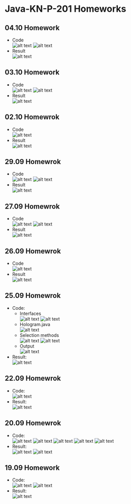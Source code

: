 # Java-KN-P-201 Homeworks
## 04.10 Homework
* Code <br>
  ![alt text](https://github.com/dsgnrr/Java-KN-P-201/blob/master/Homework/hw10/code1.png)
  ![alt text](https://github.com/dsgnrr/Java-KN-P-201/blob/master/Homework/hw10/code2.png)
* Result <br>
  ![alt text](https://github.com/dsgnrr/Java-KN-P-201/blob/master/Homework/hw10/result.png)
## 03.10 Homework
* Code <br>
  ![alt text](https://github.com/dsgnrr/Java-KN-P-201/blob/master/Homework/hw9/code1.png)
  ![alt text](https://github.com/dsgnrr/Java-KN-P-201/blob/master/Homework/hw9/code2.png)
* Result <br>
  ![alt text](https://github.com/dsgnrr/Java-KN-P-201/blob/master/Homework/hw9/result.png)
## 02.10 Homewrok
* Code <br>
  ![alt text](https://github.com/dsgnrr/Java-KN-P-201/blob/master/Homework/hw8/code.png)
* Result <br>
  ![alt text](https://github.com/dsgnrr/Java-KN-P-201/blob/master/Homework/hw8/result.png)
## 29.09 Homewrok
* Code <br>
  ![alt text](https://github.com/dsgnrr/Java-KN-P-201/blob/master/Homework/hw7/sha256.png)
  ![alt text](https://github.com/dsgnrr/Java-KN-P-201/blob/master/Homework/hw7/config.png)
* Result <br>
  ![alt text](https://github.com/dsgnrr/Java-KN-P-201/blob/master/Homework/hw7/result.png)
## 27.09 Homewrok
* Code <br>
  ![alt text](https://github.com/dsgnrr/Java-KN-P-201/blob/master/Homework/hw6/holo.png)
  ![alt text](https://github.com/dsgnrr/Java-KN-P-201/blob/master/Homework/hw6/newspaper.png)
* Result <br>
  ![alt text](https://github.com/dsgnrr/Java-KN-P-201/blob/master/Homework/hw6/result.png)
## 26.09 Homewrok
* Code <br>
  ![alt text](https://github.com/dsgnrr/Java-KN-P-201/blob/master/Homework/hw5/parseHolo.png)
* Result <br>
  ![alt text](https://github.com/dsgnrr/Java-KN-P-201/blob/master/Homework/hw5/result.png)
## 25.09 Homewrok
* Code: <br>
  + Interfaces <br>
  ![alt text](https://github.com/dsgnrr/Java-KN-P-201/blob/master/Homework/hw4/interface1.png)
  ![alt text](https://github.com/dsgnrr/Java-KN-P-201/blob/master/Homework/hw4/interface2.png)
  + Hologram.java <br>
  ![alt text](https://github.com/dsgnrr/Java-KN-P-201/blob/master/Homework/hw4/hologram.png)
  + Selection methods <br>
  ![alt text](https://github.com/dsgnrr/Java-KN-P-201/blob/master/Homework/hw4/selection_methods.png)
  ![alt text](https://github.com/dsgnrr/Java-KN-P-201/blob/master/Homework/hw4/filter_functions.png)
  + Output <br>
  ![alt text](https://github.com/dsgnrr/Java-KN-P-201/blob/master/Homework/hw4/output.png)
* Result: <br>
![alt text](https://github.com/dsgnrr/Java-KN-P-201/blob/master/Homework/hw4/result.png)
## 22.09 Homewrok
* Code: <br>
![alt text](https://github.com/dsgnrr/Java-KN-P-201/blob/master/Homework/hw3/code1.png)
* Result: <br>
![alt text](https://github.com/dsgnrr/Java-KN-P-201/blob/master/Homework/hw3/result.png)
## 20.09 Homewrok
* Code: <br>
![alt text](https://github.com/dsgnrr/Java-KN-P-201/blob/master/Homework/hw2/code.png)
![alt text](https://github.com/dsgnrr/Java-KN-P-201/blob/master/Homework/hw2/code2.png)
![alt text](https://github.com/dsgnrr/Java-KN-P-201/blob/master/Homework/hw2/code3.png)
![alt text](https://github.com/dsgnrr/Java-KN-P-201/blob/master/Homework/hw2/code4.png)
![alt text](https://github.com/dsgnrr/Java-KN-P-201/blob/master/Homework/hw2/code5.png)
* Result: <br>
![alt text](https://github.com/dsgnrr/Java-KN-P-201/blob/master/Homework/hw2/result.png)
![alt text](https://github.com/dsgnrr/Java-KN-P-201/blob/master/Homework/hw2/file.png)
## 19.09 Homework
* Code: <br>
![alt text](https://github.com/dsgnrr/Java-KN-P-201/blob/master/Homework/hw1/code1.png)
![alt text](https://github.com/dsgnrr/Java-KN-P-201/blob/master/Homework/hw1/code2.png)
* Result: <br>
![alt text](https://github.com/dsgnrr/Java-KN-P-201/blob/master/Homework/hw1/result.png)
